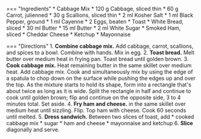 === "Ingredients"
    * Cabbage Mix
        * 120 g Cabbage, sliced thin
        * 60 g Carrot, julienned
        * 30 g Scallions, sliced thin
        * 2 ml Kosher Salt
        * 1 ml Black Pepper, ground
        * 1 ml Cayenne
        * 2 Eggs, beaten
    * Toast
        * White Bread, sliced
        * 30 ml Butter
    * 15 ml Butter
    * 2 ml White Sugar
    * Smoked Ham, sliced
    * Cheddar Cheese
    * Ketchup
    * Mayonnaise

=== "Directions"
    1. **Combine cabbage mix.** Add cabbage, carrot, scallions, and spices to a bowl. Combine with hands. Mix in egg.
    2. **Toast bread.** Melt butter over medium heat in frying pan. Toast bread until golden brown.
    3. **Cook cabbage mix.** Heat remaining butter in the same skillet over medium heat. Add cabbage mix. Cook and simultaneously mix by using the edge of a spatula to chop down on the surface while pushing the edges up and over the top. As the mixture starts to hold its shape, form into a rectangle that's about twice as long as it is wide. Split the rectangle in half and continue to cook until golden brown; flip and continue on the opposite side, 3 to 4 minutes total. Set aside.
    4. **Fry ham and cheese.** in the same skillet over medium heat until sizzling. Flip. Top ham with cheese. Cook 60 seconds until melted.
    5. **Dress sandwich.** Between two slices of toast, add
        * cooked cabbage mix
        * sugar
        * ham and cheese
        * mayonnaise and ketchup
    6. **Slice** diagonally and serve.

[^1]:
    Mitzewich, John. ["Korean Street Toast – Word on the Street Toast Is..."](https://foodwishes.blogspot.com/2020/12/korean-street-toast-word-on-street.html) Food Wishes. 1 December 2020. Accessed December 2020.
